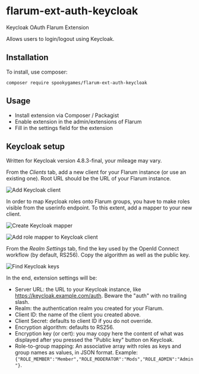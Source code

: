 # flarum-ext-auth-keycloak

Keycloak OAuth Flarum Extension

Allows users to login/logout using Keycloak.

## Installation

To install, use composer:
```
composer require spookygames/flarum-ext-auth-keycloak
```
## Usage
* Install extension via Composer / Packagist
* Enable extension in the admin/extensions of Flarum
* Fill in the settings field for the extension

## Keycloak setup

Written for Keycloak version 4.8.3-final, your mileage may vary.

From the _Clients_ tab, add a new client for your Flarum instance (or use an existing one). Root URL should be the URL of your Flarum instance.

![Add Keycloak client](https://github.com/spookygames/flarum-ext-auth-keycloak/raw/master/images/keycloak-add-client.png "Add Keycloak client")

In order to map Keycloak roles onto Flarum groups, you have to make roles visible from the userinfo endpoint. To this extent, add a mapper to your new client.

![Create Keycloak mapper](https://github.com/spookygames/flarum-ext-auth-keycloak/raw/master/images/keycloak-create-mapper-1.png "Create Keycloak mapper")

![Add role mapper to Keycloak client](https://github.com/spookygames/flarum-ext-auth-keycloak/raw/master/images/keycloak-create-mapper-2.png "Add role mapper to Keycloak client")

From the _Realm Settings_ tab, find the key used by the OpenId Connect workflow (by default, RS256). Copy the algorithm as well as the public key.

![Find Keycloak keys](https://github.com/spookygames/flarum-ext-auth-keycloak/raw/master/images/keycloak-find-keys.png "Find Keycloak keys")

In the end, extension settings will be:
* Server URL: the URL to your Keycloak instance, like https://keycloak.example.com/auth. Beware the "auth" with no trailing slash.
* Realm: the authentication realm you created for your Flarum.
* Client ID: the name of the client you created above.
* Client Secret: defaults to client ID if you do not override.
* Encryption algorithm: defaults to RS256.
* Encryption key (or cert): you may copy here the content of what was displayed after you pressed the "Public key" button on Keycloak.
* Role-to-group mapping: An associative array with roles as keys and group names as values, in JSON format. Example: `{"ROLE_MEMBER":"Member","ROLE_MODERATOR":"Mods","ROLE_ADMIN":"Admin"}`.
